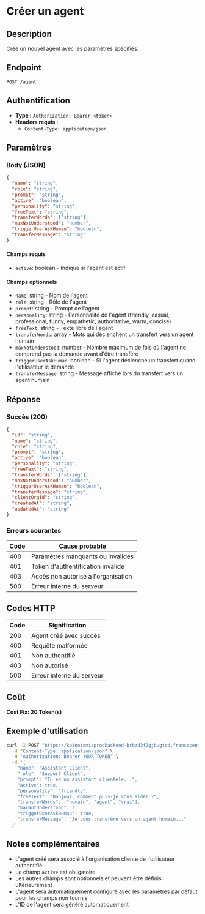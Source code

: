 # Créer un agent

## Description
Crée un nouvel agent avec les paramètres spécifiés.

## Endpoint
```
POST /agent
```

## Authentification
- **Type :** `Authorization: Bearer <token>`
- **Headers requis :**
  - `Content-Type: application/json`

## Paramètres

### Body (JSON)
```json
{
  "name": "string",
  "role": "string",
  "prompt": "string",
  "active": "boolean",
  "personality": "string",
  "freeText": "string",
  "transferWords": ["string"],
  "maxNotUnderstood": "number",
  "triggerUserAskHuman": "boolean",
  "transferMessage": "string"
}
```

#### Champs requis
- `active`: boolean - Indique si l'agent est actif

#### Champs optionnels
- `name`: string - Nom de l'agent
- `role`: string - Rôle de l'agent
- `prompt`: string - Prompt de l'agent
- `personality`: string - Personnalité de l'agent (friendly, casual, professional, funny, empathetic, authoritative, warm, concise)
- `freeText`: string - Texte libre de l'agent
- `transferWords`: array - Mots qui déclenchent un transfert vers un agent humain
- `maxNotUnderstood`: number - Nombre maximum de fois où l'agent ne comprend pas la demande avant d'être transféré
- `triggerUserAskHuman`: boolean - Si l'agent déclenche un transfert quand l'utilisateur le demande
- `transferMessage`: string - Message affiché lors du transfert vers un agent humain

## Réponse

### Succès (200)
```json
{
  "id": "string",
  "name": "string",
  "role": "string",
  "prompt": "string",
  "active": "boolean",
  "personality": "string",
  "freeText": "string",
  "transferWords": ["string"],
  "maxNotUnderstood": "number",
  "triggerUserAskHuman": "boolean",
  "transferMessage": "string",
  "clientOrgId": "string",
  "createdAt": "string",
  "updatedAt": "string"
}
```

### Erreurs courantes

| Code | Cause probable |
|------|----------------|
| 400 | Paramètres manquants ou invalides |
| 401 | Token d'authentification invalide |
| 403 | Accès non autorisé à l'organisation |
| 500 | Erreur interne du serveur |

## Codes HTTP

| Code | Signification |
|------|---------------|
| 200 | Agent créé avec succès |
| 400 | Requête malformée |
| 401 | Non authentifié |
| 403 | Non autorisé |
| 500 | Erreur interne du serveur |

## Coût
**Cost Fix: 20 Token(s)**

## Exemple d'utilisation

```bash
curl -X POST "https://kainotomiaprodbackend-brbzd3f2gjbugtcd.francecentral-01.azurewebsites.net/agent" \
  -H "Content-Type: application/json" \
  -H "Authorization: Bearer YOUR_TOKEN" \
  -d '{
    "name": "Assistant Client",
    "role": "Support Client",
    "prompt": "Tu es un assistant clientèle...",
    "active": true,
    "personality": "friendly",
    "freeText": "Bonjour, comment puis-je vous aider ?",
    "transferWords": ["humain", "agent", "vrai"],
    "maxNotUnderstood": 3,
    "triggerUserAskHuman": true,
    "transferMessage": "Je vous transfère vers un agent humain..."
  }'
```

## Notes complémentaires
- L'agent créé sera associé à l'organisation cliente de l'utilisateur authentifié
- Le champ `active` est obligatoire
- Les autres champs sont optionnels et peuvent être définis ultérieurement
- L'agent sera automatiquement configuré avec les paramètres par défaut pour les champs non fournis
- L'ID de l'agent sera généré automatiquement 